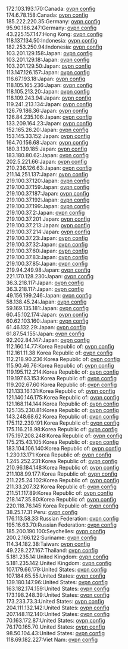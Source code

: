 172.103.193.170:Canada: [ovpn config](vpn/172_103_193_170.ovpn)  
174.6.78.158:Canada: [ovpn config](vpn/174_6_78_158.ovpn)  
185.222.220.35:Germany: [ovpn config](vpn/185_222_220_35.ovpn)  
95.90.186.247:Germany: [ovpn config](vpn/95_90_186_247.ovpn)  
43.225.157.147:Hong Kong: [ovpn config](vpn/43_225_157_147.ovpn)  
118.137.134.50:Indonesia: [ovpn config](vpn/118_137_134_50.ovpn)  
182.253.250.94:Indonesia: [ovpn config](vpn/182_253_250_94.ovpn)  
103.201.129.158:Japan: [ovpn config](vpn/103_201_129_158.ovpn)  
103.201.129.18:Japan: [ovpn config](vpn/103_201_129_18.ovpn)  
103.201.129.50:Japan: [ovpn config](vpn/103_201_129_50.ovpn)  
113.147.126.157:Japan: [ovpn config](vpn/113_147_126_157.ovpn)  
116.67.193.18:Japan: [ovpn config](vpn/116_67_193_18.ovpn)  
118.105.165.236:Japan: [ovpn config](vpn/118_105_165_236.ovpn)  
118.105.213.20:Japan: [ovpn config](vpn/118_105_213_20.ovpn)  
118.109.243.94:Japan: [ovpn config](vpn/118_109_243_94.ovpn)  
119.241.213.134:Japan: [ovpn config](vpn/119_241_213_134.ovpn)  
126.79.186.36:Japan: [ovpn config](vpn/126_79_186_36.ovpn)  
126.84.235.106:Japan: [ovpn config](vpn/126_84_235_106.ovpn)  
133.209.164.23:Japan: [ovpn config](vpn/133_209_164_23.ovpn)  
152.165.26.20:Japan: [ovpn config](vpn/152_165_26_20.ovpn)  
153.145.33.152:Japan: [ovpn config](vpn/153_145_33_152.ovpn)  
164.70.156.68:Japan: [ovpn config](vpn/164_70_156_68.ovpn)  
180.3.139.185:Japan: [ovpn config](vpn/180_3_139_185.ovpn)  
183.180.80.62:Japan: [ovpn config](vpn/183_180_80_62.ovpn)  
202.5.221.66:Japan: [ovpn config](vpn/202_5_221_66.ovpn)  
210.236.126.63:Japan: [ovpn config](vpn/210_236_126_63.ovpn)  
211.14.251.137:Japan: [ovpn config](vpn/211_14_251_137.ovpn)  
219.100.37.120:Japan: [ovpn config](vpn/219_100_37_120.ovpn)  
219.100.37.159:Japan: [ovpn config](vpn/219_100_37_159.ovpn)  
219.100.37.187:Japan: [ovpn config](vpn/219_100_37_187.ovpn)  
219.100.37.192:Japan: [ovpn config](vpn/219_100_37_192.ovpn)  
219.100.37.199:Japan: [ovpn config](vpn/219_100_37_199.ovpn)  
219.100.37.2:Japan: [ovpn config](vpn/219_100_37_2.ovpn)  
219.100.37.201:Japan: [ovpn config](vpn/219_100_37_201.ovpn)  
219.100.37.213:Japan: [ovpn config](vpn/219_100_37_213.ovpn)  
219.100.37.214:Japan: [ovpn config](vpn/219_100_37_214.ovpn)  
219.100.37.23:Japan: [ovpn config](vpn/219_100_37_23.ovpn)  
219.100.37.32:Japan: [ovpn config](vpn/219_100_37_32.ovpn)  
219.100.37.60:Japan: [ovpn config](vpn/219_100_37_60.ovpn)  
219.100.37.83:Japan: [ovpn config](vpn/219_100_37_83.ovpn)  
219.100.37.85:Japan: [ovpn config](vpn/219_100_37_85.ovpn)  
219.94.249.98:Japan: [ovpn config](vpn/219_94_249_98.ovpn)  
221.170.128.230:Japan: [ovpn config](vpn/221_170_128_230.ovpn)  
36.3.218.117:Japan: [ovpn config](vpn/36_3_218_117.ovpn)  
36.3.218.117:Japan: [ovpn config](vpn/36_3_218_117.ovpn)  
49.156.199.246:Japan: [ovpn config](vpn/49_156_199_246.ovpn)  
58.138.45.24:Japan: [ovpn config](vpn/58_138_45_24.ovpn)  
59.169.135.181:Japan: [ovpn config](vpn/59_169_135_181.ovpn)  
60.45.102.174:Japan: [ovpn config](vpn/60_45_102_174.ovpn)  
60.62.103.160:Japan: [ovpn config](vpn/60_62_103_160.ovpn)  
61.46.132.29:Japan: [ovpn config](vpn/61_46_132_29.ovpn)  
61.87.54.155:Japan: [ovpn config](vpn/61_87_54_155.ovpn)  
92.202.84.147:Japan: [ovpn config](vpn/92_202_84_147.ovpn)  
112.160.14.77:Korea Republic of: [ovpn config](vpn/112_160_14_77.ovpn)  
112.161.11.38:Korea Republic of: [ovpn config](vpn/112_161_11_38.ovpn)  
112.218.90.236:Korea Republic of: [ovpn config](vpn/112_218_90_236.ovpn)  
115.90.46.76:Korea Republic of: [ovpn config](vpn/115_90_46_76.ovpn)  
119.195.112.214:Korea Republic of: [ovpn config](vpn/119_195_112_214.ovpn)  
119.197.63.153:Korea Republic of: [ovpn config](vpn/119_197_63_153.ovpn)  
119.202.67.60:Korea Republic of: [ovpn config](vpn/119_202_67_60.ovpn)  
121.133.16.131:Korea Republic of: [ovpn config](vpn/121_133_16_131.ovpn)  
121.140.146.175:Korea Republic of: [ovpn config](vpn/121_140_146_175.ovpn)  
121.168.114.144:Korea Republic of: [ovpn config](vpn/121_168_114_144.ovpn)  
125.135.230.81:Korea Republic of: [ovpn config](vpn/125_135_230_81.ovpn)  
143.248.68.62:Korea Republic of: [ovpn config](vpn/143_248_68_62.ovpn)  
175.112.239.191:Korea Republic of: [ovpn config](vpn/175_112_239_191.ovpn)  
175.116.218.98:Korea Republic of: [ovpn config](vpn/175_116_218_98.ovpn)  
175.197.208.248:Korea Republic of: [ovpn config](vpn/175_197_208_248.ovpn)  
175.215.43.105:Korea Republic of: [ovpn config](vpn/175_215_43_105.ovpn)  
183.104.106.140:Korea Republic of: [ovpn config](vpn/183_104_106_140.ovpn)  
1.230.13.171:Korea Republic of: [ovpn config](vpn/1_230_13_171.ovpn)  
1.245.252.231:Korea Republic of: [ovpn config](vpn/1_245_252_231.ovpn)  
210.96.184.148:Korea Republic of: [ovpn config](vpn/210_96_184_148.ovpn)  
211.108.99.177:Korea Republic of: [ovpn config](vpn/211_108_99_177.ovpn)  
211.225.24.102:Korea Republic of: [ovpn config](vpn/211_225_24_102.ovpn)  
211.33.207.32:Korea Republic of: [ovpn config](vpn/211_33_207_32.ovpn)  
211.51.117.89:Korea Republic of: [ovpn config](vpn/211_51_117_89.ovpn)  
218.147.35.80:Korea Republic of: [ovpn config](vpn/218_147_35_80.ovpn)  
220.118.76.145:Korea Republic of: [ovpn config](vpn/220_118_76_145.ovpn)  
38.25.17.31:Peru: [ovpn config](vpn/38_25_17_31.ovpn)  
176.113.58.33:Russian Federation: [ovpn config](vpn/176_113_58_33.ovpn)  
195.16.63.70:Russian Federation: [ovpn config](vpn/195_16_63_70.ovpn)  
185.200.190.100:Seychelles: [ovpn config](vpn/185_200_190_100.ovpn)  
200.2.166.122:Suriname: [ovpn config](vpn/200_2_166_122.ovpn)  
114.34.182.38:Taiwan: [ovpn config](vpn/114_34_182_38.ovpn)  
49.228.227.167:Thailand: [ovpn config](vpn/49_228_227_167.ovpn)  
5.181.235.14:United Kingdom: [ovpn config](vpn/5_181_235_14.ovpn)  
5.181.235.142:United Kingdom: [ovpn config](vpn/5_181_235_142.ovpn)  
107.179.66.179:United States: [ovpn config](vpn/107_179_66_179.ovpn)  
107.184.65.55:United States: [ovpn config](vpn/107_184_65_55.ovpn)  
139.180.147.96:United States: [ovpn config](vpn/139_180_147_96.ovpn)  
163.182.174.159:United States: [ovpn config](vpn/163_182_174_159.ovpn)  
173.198.248.39:United States: [ovpn config](vpn/173_198_248_39.ovpn)  
173.233.73.3:United States: [ovpn config](vpn/173_233_73_3.ovpn)  
204.111.132.142:United States: [ovpn config](vpn/204_111_132_142.ovpn)  
207.148.112.140:United States: [ovpn config](vpn/207_148_112_140.ovpn)  
70.163.172.87:United States: [ovpn config](vpn/70_163_172_87.ovpn)  
76.170.165.70:United States: [ovpn config](vpn/76_170_165_70.ovpn)  
98.50.104.43:United States: [ovpn config](vpn/98_50_104_43.ovpn)  
118.69.182.227:Viet Nam: [ovpn config](vpn/118_69_182_227.ovpn)  
